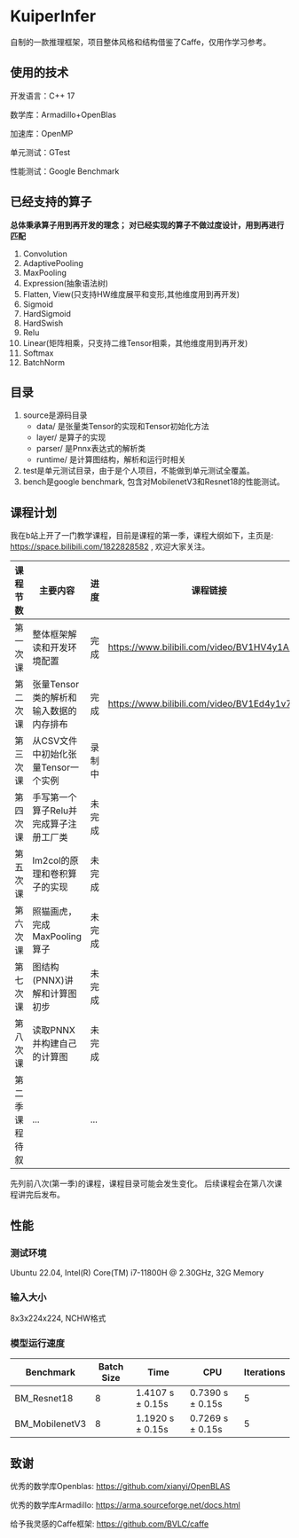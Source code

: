 # KuiperInfer
自制的一款推理框架，项目整体风格和结构借鉴了Caffe，仅用作学习参考。

## 使用的技术
开发语言：C++ 17

数学库：Armadillo+OpenBlas

加速库：OpenMP

单元测试：GTest

性能测试：Google Benchmark

## 已经支持的算子
**总体秉承算子用到再开发的理念；**
**对已经实现的算子不做过度设计，用到再进行匹配**

1. Convolution 
2. AdaptivePooling 
3. MaxPooling 
4. Expression(抽象语法树)
5. Flatten, View(只支持HW维度展平和变形,其他维度用到再开发)
6. Sigmoid 
7. HardSigmoid 
8. HardSwish 
9. Relu 
10. Linear(矩阵相乘，只支持二维Tensor相乘，其他维度用到再开发)
11. Softmax 
12. BatchNorm

## 目录
1. source是源码目录
    * data/ 是张量类Tensor的实现和Tensor初始化方法
    * layer/ 是算子的实现
    * parser/ 是Pnnx表达式的解析类
    * runtime/ 是计算图结构，解析和运行时相关
2. test是单元测试目录，由于是个人项目，不能做到单元测试全覆盖。
3. bench是google benchmark, 包含对MobilenetV3和Resnet18的性能测试。



## 课程计划
我在b站上开了一门教学课程，目前是课程的第一季，课程大纲如下，主页是: https://space.bilibili.com/1822828582 , 欢迎大家关注。

| 课程节数    | 主要内容                   | 进度  |课程链接|
|---------|------------------------|-----|---------------------|
| 第一次课    | 整体框架解读和开发环境配置          | 完成  | https://www.bilibili.com/video/BV1HV4y1A7H8/|
| 第二次课    | 张量Tensor类的解析和输入数据的内存排布 | 完成  | https://www.bilibili.com/video/BV1Ed4y1v7Gb/|
| 第三次课    | 从CSV文件中初始化张量Tensor一个实例 | 录制中 | |
| 第四次课    | 手写第一个算子Relu并完成算子注册工厂类  | 未完成 | |
| 第五次课    | Im2col的原理和卷积算子的实现      | 未完成 | |
| 第六次课    | 照猫画虎，完成MaxPooling算子    | 未完成 | |
| 第七次课    | 图结构(PNNX)讲解和计算图初步      | 未完成 | |
| 第八次课    | 读取PNNX并构建自己的计算图        | 未完成 | |
| 第二季课程待叙 | ...                    | ... | |

先列前八次(第一季)的课程，课程目录可能会发生变化。
后续课程会在第八次课程讲完后发布。

## 性能
### 测试环境
Ubuntu 22.04, Intel(R) Core(TM) i7-11800H @ 2.30GHz, 32G Memory
### 输入大小
8x3x224x224, NCHW格式
### 模型运行速度


|  Benchmark  | Batch Size | Time                | CPU              |Iterations|
|  ----  |------------|---------------------|------------------|---------------|
| BM_Resnet18  | 8          | 1.4107 s ± 0.15s    | 0.7390 s ± 0.15s |5|
| BM_MobilenetV3 | 8          | 1.1920 s   ±  0.15s | 0.7269 s ± 0.15s         |5|


## 致谢
优秀的数学库Openblas: https://github.com/xianyi/OpenBLAS

优秀的数学库Armadillo: https://arma.sourceforge.net/docs.html

给予我灵感的Caffe框架: https://github.com/BVLC/caffe